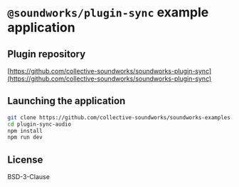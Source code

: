 # `@soundworks/plugin-sync` example application

## Plugin repository

[https://github.com/collective-soundworks/soundworks-plugin-sync](https://github.com/collective-soundworks/soundworks-plugin-sync)

## Launching the application

```sh
git clone https://github.com/collective-soundworks/soundworks-examples.git
cd plugin-sync-audio
npm install
npm run dev
```

## License

BSD-3-Clause
